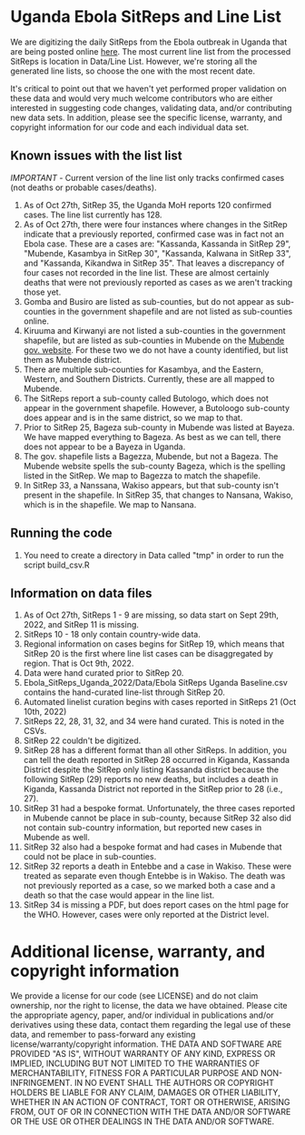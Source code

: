 # Uganda Ebola SitReps and Line List
We are digitizing the daily SitReps from the Ebola outbreak in Uganda that are being posted online [here](https://www.afro.who.int/countries/publications?country=879). The most current line list from the processed SitReps is location in Data/Line List. However, we're storing all the generated line lists, so choose the one with the most recent date.

It's critical to point out that we haven't yet performed proper validation on these data and would very much welcome contributors who are either interested in suggesting code changes, validating data, and/or contributing new data sets. In addition, please see the specific license, warranty, and copyright information for our code and each individual data set.

## Known issues with the list list
*IMPORTANT* - Current version of the line list only tracks confirmed cases (not deaths or probable cases/deaths).

1. As of Oct 27th, SitRep 35, the Uganda MoH reports 120 confirmed cases. The line list currently has 128.
2. As of Oct 27th, there were four instances where changes in the SitRep indicate that a previously reported, confirmed case was in fact not an Ebola case. These are a cases are: "Kassanda, Kassanda in SitRep 29", "Mubende, Kasambya in SitRep 30",  "Kassanda, Kalwana in SitRep 33",  and "Kassanda, Kikandwa in SitRep 35". That leaves a discrepancy of four cases not recorded in the line list. These are almost certainly deaths that were not previously reported as cases as we aren't tracking those yet.
3. Gomba and Busiro are listed as sub-counties, but do not appear as sub-counties in the government shapefile and are not listed as sub-counties online. 
4. Kiruuma and Kirwanyi are not listed a sub-counties in the government shapefile, but are listed as sub-counties in Mubende on the [Mubende gov. website](https://mubende.go.ug/lg/political-and-administrative-structure). For these two we do not have a county identified, but list them as Mubende district.
5. There are multiple sub-counties for Kasambya, and the Eastern, Western, and Southern Districts. Currently, these are all mapped to Mubende.
6. The SitReps report a sub-county called Butologo, which does not appear in the government shapefile.  However, a Butoloogo sub-county does appear and is in the same district, so we map to that. 
7. Prior to SitRep 25, Bageza sub-county in Mubende was listed at Bayeza. We have mapped everything to Bageza. As best as we can tell, there does not appear to be a Bayeza in Uganda. 
8. The gov. shapefile lists a Bagezza, Mubende, but not a Bageza. The Mubende website spells the sub-county Bageza, which is the spelling listed in the SitRep. We map to Bagezza to match the shapefile. 
9. In SitRep 33, a Nanssana, Wakiso appears, but that sub-county isn't present in the shapefile. In SitRep 35, that changes to Nansana, Wakiso, which is in the shapefile. We map to Nansana.

## Running the code
1. You need to create a directory in Data called "tmp" in order to run the script build_csv.R

## Information on data files 
1. As of Oct 27th, SitReps 1 - 9 are missing, so data start on Sept 29th, 2022, and SitRep 11 is missing.
2. SitReps 10 - 18 only contain country-wide data.
3. Regional information on cases begins for SitRep 19, which means that SitRep 20 is the first where line list cases can be disaggregated by region. That is Oct 9th, 2022.
4. Data were hand curated prior to SitRep 20.
5. Ebola_SitReps_Uganda_2022/Data/Ebola SitReps Uganda Baseline.csv contains the hand-curated line-list through SitRep 20. 
6. Automated linelist curation begins with cases reported in SitReps 21 (Oct 10th, 2022)
7. SitReps 22, 28, 31, 32, and 34 were hand curated. This is noted in the CSVs.
8. SitRep 22 couldn't be digitized.
9. SitRep 28 has a different format than all other SitReps. In addition, you can tell the death reported in SitRep 28 occurred in Kiganda, Kassanda District despite the SitRep only listing Kassanda district because the following SitRep (29) reports no new deaths, but includes a death in Kiganda, Kassanda District not reported in the SitRep prior to 28 (i.e., 27). 
10. SitRep 31 had a bespoke format. Unfortunately, the three cases reported in Mubende cannot be place in sub-county, because SitRep 32 also did not contain sub-country information, but reported new cases in Mubende as well.
11. SitRep 32 also had a bespoke format and had cases in Mubende that could not be place in sub-counties.
12. SitRep 32 reports a death in Entebbe and a case in Wakiso. These were treated as separate even though Entebbe is in Wakiso. The death was not previously reported as a case, so we marked both a case and a death so that the case would appear in the line list.
13. SitRep 34 is missing a PDF, but does report cases on the html page for the WHO. However, cases were only reported at the District level.

# Additional license, warranty, and copyright information
We provide a license for our code (see LICENSE) and do not claim ownership, nor the right to license, the data we have obtained. Please cite the appropriate agency, paper, and/or individual in publications and/or derivatives using these data, contact them regarding the legal use of these data, and remember to pass-forward any existing license/warranty/copyright information. THE DATA AND SOFTWARE ARE PROVIDED "AS IS", WITHOUT WARRANTY OF ANY KIND, EXPRESS OR IMPLIED, INCLUDING BUT NOT LIMITED TO THE WARRANTIES OF MERCHANTABILITY, FITNESS FOR A PARTICULAR PURPOSE AND NON-INFRINGEMENT. IN NO EVENT SHALL THE AUTHORS OR COPYRIGHT HOLDERS BE LIABLE FOR ANY CLAIM, DAMAGES OR OTHER LIABILITY, WHETHER IN AN ACTION OF CONTRACT, TORT OR OTHERWISE, ARISING FROM, OUT OF OR IN CONNECTION WITH THE DATA AND/OR SOFTWARE OR THE USE OR OTHER DEALINGS IN THE DATA AND/OR SOFTWARE.
